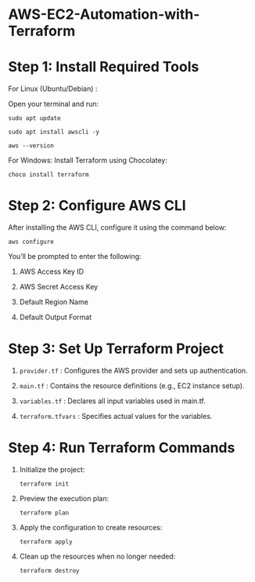 # AWS-EC2-Automation-with-Terraform

# Step 1: Install Required Tools

For Linux (Ubuntu/Debian) :

Open your terminal and run:

`sudo apt update`

`sudo apt install awscli -y`

`aws --version`

For Windows:
Install Terraform using Chocolatey:

`choco install terraform`

# Step 2: Configure AWS CLI

After installing the AWS CLI, configure it using the command below:

`aws configure`

You’ll be prompted to enter the following:

1. AWS Access Key ID
  
2. AWS Secret Access Key
   
3. Default Region Name
   
4. Default Output Format

# Step 3: Set Up Terraform Project

1. `provider.tf`	: Configures the AWS provider and sets up authentication.

2. `main.tf` : 	Contains the resource definitions (e.g., EC2 instance setup).
  
3. `variables.tf` :	Declares all input variables used in main.tf.
  
4. `terraform.tfvars`	: Specifies actual values for the variables.


# Step 4: Run Terraform Commands

1. Initialize the project:

      `terraform init`

2. Preview the execution plan:

      `terraform plan`

3. Apply the configuration to create resources:

      `terraform apply`

4. Clean up the resources when no longer needed:

      `terraform destroy`
